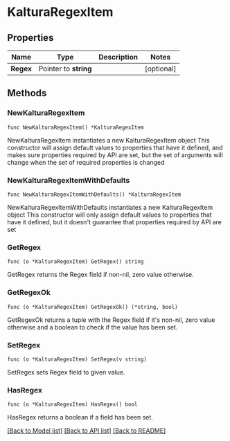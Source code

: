# KalturaRegexItem

## Properties

Name | Type | Description | Notes
------------ | ------------- | ------------- | -------------
**Regex** | Pointer to **string** |  | [optional] 

## Methods

### NewKalturaRegexItem

`func NewKalturaRegexItem() *KalturaRegexItem`

NewKalturaRegexItem instantiates a new KalturaRegexItem object
This constructor will assign default values to properties that have it defined,
and makes sure properties required by API are set, but the set of arguments
will change when the set of required properties is changed

### NewKalturaRegexItemWithDefaults

`func NewKalturaRegexItemWithDefaults() *KalturaRegexItem`

NewKalturaRegexItemWithDefaults instantiates a new KalturaRegexItem object
This constructor will only assign default values to properties that have it defined,
but it doesn't guarantee that properties required by API are set

### GetRegex

`func (o *KalturaRegexItem) GetRegex() string`

GetRegex returns the Regex field if non-nil, zero value otherwise.

### GetRegexOk

`func (o *KalturaRegexItem) GetRegexOk() (*string, bool)`

GetRegexOk returns a tuple with the Regex field if it's non-nil, zero value otherwise
and a boolean to check if the value has been set.

### SetRegex

`func (o *KalturaRegexItem) SetRegex(v string)`

SetRegex sets Regex field to given value.

### HasRegex

`func (o *KalturaRegexItem) HasRegex() bool`

HasRegex returns a boolean if a field has been set.


[[Back to Model list]](../README.md#documentation-for-models) [[Back to API list]](../README.md#documentation-for-api-endpoints) [[Back to README]](../README.md)


